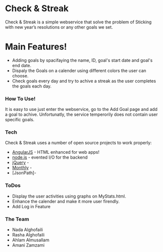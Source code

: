 # Check & Streak
Check & Streak is a simple webservice that solve the problem of Sticking with new year’s resolutions or any other goals we set. 
# Main Features!
  - Adding goals by spacifaying the name, ID, goal's start date and goal's end date.  
  - Dispaly the Goals on a calender using different colors the user can choose. 
  - Check goals every day and try to achive a streak as the user completes the goals each day.

### How To Use!
It is easy to use just enter the webservice, go to the Add Goal page and add a goal to achive. Unfortunatly, the service temperorily does not contain user specific goals.

### Tech
Check & Streak uses a number of open source projects to work properly:

* [AngularJS] - HTML enhanced for web apps!
* [node.js] - evented I/O for the backend
* [jQuery] - 
* [Monthly] - 
* [JsonPath]- 

### ToDos
 - Display the user activities using graphs on MyStats.html.
 - Enhance the calender and make it more user firendly.
 - Add Log in Feature

### The Team

 - Nada Alghofaili
 - Rasha Alghofaili
 - Ahlam Almusallam
 - Amani Zamzami 

[//]: # (These are reference links used in the body of this note and get)

   [node.js]: <http://nodejs.org>
   [jQuery]: <http://jquery.com>
   [AngularJS]: <http://angularjs.org>
   [Monthly]: <https://github.com/kthornbloom/Monthly>
